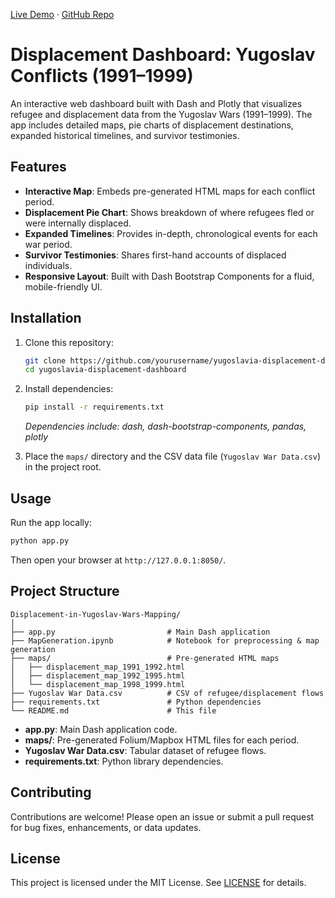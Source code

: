 [Live Demo](https://displacement-dashboard.onrender.com/) · [GitHub Repo](https://github.com/ArjunChikka/Displacement-in-Yugoslav-Wars-Mapping)

# Displacement Dashboard: Yugoslav Conflicts (1991–1999)

An interactive web dashboard built with Dash and Plotly that visualizes refugee and displacement data from the Yugoslav Wars (1991–1999). The app includes detailed maps, pie charts of displacement destinations, expanded historical timelines, and survivor testimonies.

## Features

- **Interactive Map**: Embeds pre-generated HTML maps for each conflict period.
- **Displacement Pie Chart**: Shows breakdown of where refugees fled or were internally displaced.
- **Expanded Timelines**: Provides in-depth, chronological events for each war period.
- **Survivor Testimonies**: Shares first-hand accounts of displaced individuals.
- **Responsive Layout**: Built with Dash Bootstrap Components for a fluid, mobile-friendly UI.

## Installation

1. Clone this repository:
   ```bash
   git clone https://github.com/yourusername/yugoslavia-displacement-dashboard.git
   cd yugoslavia-displacement-dashboard
   ```
2. Install dependencies:
   ```bash
   pip install -r requirements.txt
   ```
   *Dependencies include: dash, dash-bootstrap-components, pandas, plotly*

3. Place the `maps/` directory and the CSV data file (`Yugoslav War Data.csv`) in the project root.

## Usage

Run the app locally:
```bash
python app.py
```
Then open your browser at `http://127.0.0.1:8050/`.

## Project Structure

```
Displacement-in-Yugoslav-Wars-Mapping/
│
├── app.py                         # Main Dash application
├── MapGeneration.ipynb            # Notebook for preprocessing & map generation
├── maps/                          # Pre-generated HTML maps
│   ├── displacement_map_1991_1992.html
│   ├── displacement_map_1992_1995.html
│   └── displacement_map_1998_1999.html
├── Yugoslav War Data.csv          # CSV of refugee/displacement flows
├── requirements.txt               # Python dependencies
└── README.md                      # This file

```

- **app.py**: Main Dash application code.
- **maps/**: Pre-generated Folium/Mapbox HTML files for each period.
- **Yugoslav War Data.csv**: Tabular dataset of refugee flows.
- **requirements.txt**: Python library dependencies.

## Contributing

Contributions are welcome! Please open an issue or submit a pull request for bug fixes, enhancements, or data updates.

## License

This project is licensed under the MIT License. See [LICENSE](LICENSE) for details.
